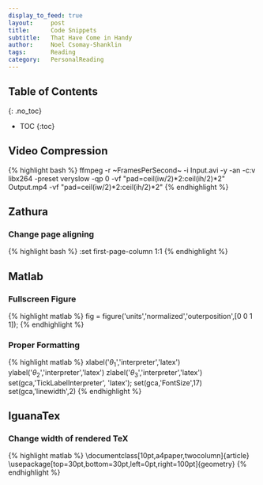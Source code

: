 ```yaml
---
display_to_feed: true
layout:     post
title:		Code Snippets
subtitle:   That Have Come in Handy
author:     Noel Csomay-Shanklin
tags: 		Reading
category:   PersonalReading
---
```

## Table of Contents
{: .no_toc}
* TOC
{:toc}

## Video Compression
{% highlight bash %}
ffmpeg -r ~FramesPerSecond~ -i Input.avi -y -an -c:v libx264 -preset veryslow -qp 0 -vf "pad=ceil(iw/2)*2:ceil(ih/2)*2" Output.mp4 -vf "pad=ceil(iw/2)*2:ceil(ih/2)*2"
{% endhighlight %}

## Zathura
### Change page aligning
{% highlight bash %}
:set first-page-column 1:1
{% endhighlight %}

## Matlab
### Fullscreen Figure
{% highlight matlab %}
fig = figure('units','normalized','outerposition',[0 0 1 1]);
{% endhighlight %}

### Proper Formatting
{% highlight matlab %}
xlabel('$\theta_1$','interpreter','latex')
ylabel('$\theta_2$','interpreter','latex')
zlabel('$\theta_3$','interpreter','latex')
set(gca,'TickLabelInterpreter', 'latex');
set(gca,'FontSize',17)
set(gca,'linewidth',2)
{% endhighlight %}

## IguanaTex
### Change width of rendered TeX
{% highlight matlab %}
\documentclass[10pt,a4paper,twocolumn]{article}
\usepackage[top=30pt,bottom=30pt,left=0pt,right=100pt]{geometry}
{% endhighlight %}